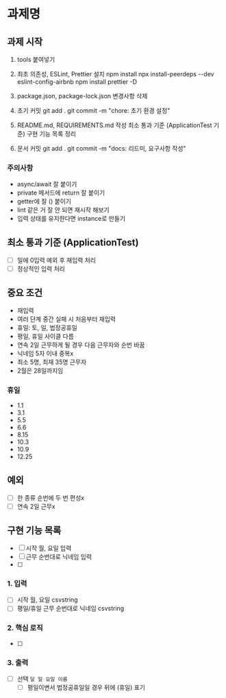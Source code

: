 # 과제명

## 과제 시작

1. tools 붙여넣기

2. 최초 의존성, ESLint, Prettier 설치
  npm install
  npx install-peerdeps --dev eslint-config-airbnb
  npm install prettier -D

3. package.json, package-lock.json 변경사항 삭제

4. 초기 커밋
  git add .
  git commit -m "chore: 초기 환경 설정"

5. README.md, REQUIREMENTS.md 작성
  최소 통과 기준 (ApplicationTest 기준)
  구현 기능 목록 정리

6. 문서 커밋
  git add .
  git commit -m "docs: 리드미, 요구사항 작성"

### 주의사항

- async/await 잘 붙이기
- private 메서드에 return 잘 붙이기
- getter에 잘 () 붙이기
- lint 같은 거 잘 안 되면 재시작 해보기
- 입력 상태를 유지한다면 instance로 만들기

## 최소 통과 기준 (ApplicationTest)

- [ ] 일에 0입력 예외 후 재입력 처리
- [ ] 정상적인 입력 처리

## 중요 조건

- 재입력
- 여러 단계 중간 실패 시 처음부터 재입력
- 휴일: 토, 일, 법정공휴일
- 평일, 휴일 사이클 다름
- 연속 2일 근무하게 될 경우 다음 근무자와 순번 바꿈
- 닉네임 5자 이내 중복x
- 최소 5명, 최재 35명 근무자
- 2월은 28일까지임

### 휴일

- 1.1
- 3.1
- 5.5
- 6.6
- 8.15
- 10.3
- 10.9
- 12.25

## 예외

- [ ] 한 종류 순번에 두 번 편성x
- [ ] 연속 2일 근무x

## 구현 기능 목록

- [ ] 시작 월, 요일 입력
- [ ] 근무 순번대로 닉네임 입력
- [ ] 

### 1. 입력

- [ ] 시작 월, 요일 csvstring
- [ ] 평일/휴일 근무 순번대로 닉네임 csvstring

### 2. 핵심 로직

- [ ] 

### 3. 출력

- [ ] 선택 `달 일 요일 이름`
  - [ ] 평일이변서 법정공휴일일 경우 뒤에 (휴일) 표기
